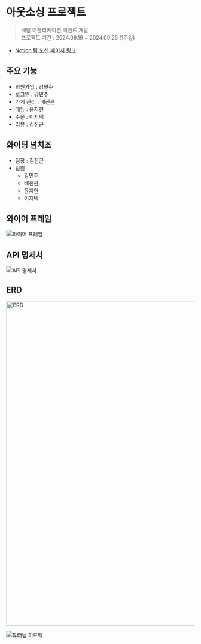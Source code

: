 # 아웃소싱 프로젝트
> 배달 어플리케이션 백엔드 개발  
> 프로젝트 기간 : 2024.09.19 ~ 2024.09.25 (1주일)  

- [Notion 팀 노션 페이지 링크](https://www.notion.so/ad655aaf895747309ab179ff34faa6cd?p=197d82ce485680c280c9d8da2a32577e&pm=s)
## 주요 기능
- 회원가입 : 강민주
- 로그인 : 강민주
- 가게 관리 : 배진관
- 메뉴 : 윤지현
- 주문 : 이지택
- 리뷰 : 김진근

## 화이팅 넘치조
- 팀장 : 김진근
- 팀원
  - 강민주
  - 배진관
  - 윤지현
  - 이지택

## 와이어 프레임
![와이어 프레임](https://github.com/user-attachments/assets/ba84aed8-45d9-44b2-b201-a74f4ccf298e)

## API 명세서
![API 명세서](https://github.com/user-attachments/assets/9a7e85b3-da31-4271-9515-ce42b771cb5e)

## ERD
<img width="866" alt="ERD" src="https://github.com/user-attachments/assets/558392b4-e623-4830-a755-c69665469a0e" />

<Br> 

![튜터님 피드백](https://github.com/user-attachments/assets/15f08258-c50d-408f-9158-1d91b9eac808)
